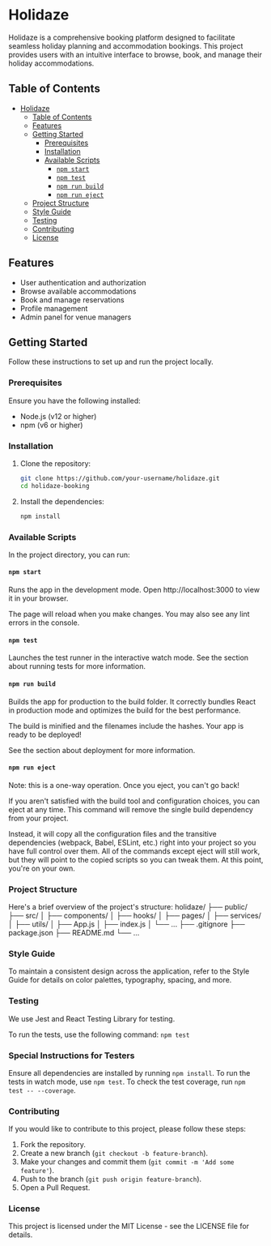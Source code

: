 # Holidaze

Holidaze is a comprehensive booking platform designed to facilitate seamless holiday planning and accommodation bookings. This project provides users with an intuitive interface to browse, book, and manage their holiday accommodations.

## Table of Contents

- [Holidaze](#holidaze)
  - [Table of Contents](#table-of-contents)
  - [Features](#features)
  - [Getting Started](#getting-started)
    - [Prerequisites](#prerequisites)
    - [Installation](#installation)
    - [Available Scripts](#available-scripts)
      - [`npm start`](#npm-start)
      - [`npm test`](#npm-test)
      - [`npm run build`](#npm-run-build)
      - [`npm run eject`](#npm-run-eject)
  - [Project Structure](#project-structure)
  - [Style Guide](#style-guide)
  - [Testing](#testing)
  - [Contributing](#contributing)
  - [License](#license)

## Features

- User authentication and authorization
- Browse available accommodations
- Book and manage reservations
- Profile management
- Admin panel for venue managers

## Getting Started

Follow these instructions to set up and run the project locally.

### Prerequisites

Ensure you have the following installed:

- Node.js (v12 or higher)
- npm (v6 or higher)

### Installation

1. Clone the repository:
   ```sh
   git clone https://github.com/your-username/holidaze.git
   cd holidaze-booking
2. Install the dependencies:
    ```sh
    npm install


### Available Scripts
In the project directory, you can run:

#### `npm start`

Runs the app in the development mode.
Open http://localhost:3000 to view it in your browser.

The page will reload when you make changes.
You may also see any lint errors in the console.

#### `npm test`
Launches the test runner in the interactive watch mode.
See the section about running tests for more information.

#### `npm run build`
Builds the app for production to the build folder.
It correctly bundles React in production mode and optimizes the build for the best performance.

The build is minified and the filenames include the hashes.
Your app is ready to be deployed!

See the section about deployment for more information.

#### `npm run eject`
Note: this is a one-way operation. Once you eject, you can't go back!

If you aren't satisfied with the build tool and configuration choices, you can eject at any time. This command will remove the single build dependency from your project.

Instead, it will copy all the configuration files and the transitive dependencies (webpack, Babel, ESLint, etc.) right into your project so you have full control over them. All of the commands except eject will still work, but they will point to the copied scripts so you can tweak them. At this point, you're on your own.

### Project Structure
Here's a brief overview of the project's structure:
holidaze/
├── public/
├── src/
│   ├── components/
│   ├── hooks/
│   ├── pages/
│   ├── services/
│   ├── utils/
│   ├── App.js
│   ├── index.js
│   └── ...
├── .gitignore
├── package.json
├── README.md
└── ...

### Style Guide
To maintain a consistent design across the application, refer to the Style Guide for details on color palettes, typography, spacing, and more.

### Testing
We use Jest and React Testing Library for testing.

To run the tests, use the following command:
`npm test`

### Special Instructions for Testers
Ensure all dependencies are installed by running `npm install`.
To run the tests in watch mode, use `npm test`.
To check the test coverage, run `npm test -- --coverage`.

### Contributing
If you would like to contribute to this project, please follow these steps:

1. Fork the repository.
2. Create a new branch (`git checkout -b feature-branch`).
3. Make your changes and commit them (`git commit -m 'Add some feature'`).
4. Push to the branch (`git push origin feature-branch`).
5. Open a Pull Request.

### License
This project is licensed under the MIT License - see the LICENSE file for details.
